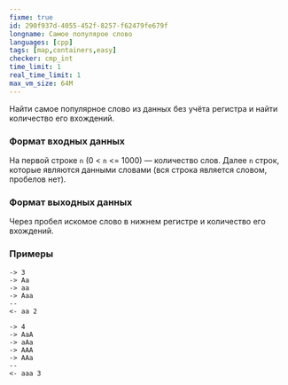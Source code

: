 ```yaml
---
fixme: true
id: 290f937d-4055-452f-8257-f62479fe679f
longname: Самoе популярое слово
languages: [cpp]
tags: [map,containers,easy]
checker: cmp_int
time_limit: 1
real_time_limit: 1
max_vm_size: 64M
---
```


Найти самое популярное слово из данных без учёта регистра и найти количество его вхождений.

### Формат входных данных

На первой строке `n` (0 < `n` <= 1000) — количество слов.
Далее `n` строк, которые являются данными словами (вся строка является словом, пробелов нет).

### Формат выходных данных

Через пробел искомое слово в нижнем регистре и количество его вхождений.

### Примеры

```
-> 3
-> Aa
-> aa
-> Aaa
--
<- aa 2
```

```
-> 4
-> AaA
-> aAa
-> AAA
-> AAa
--
<- aaa 3
```
